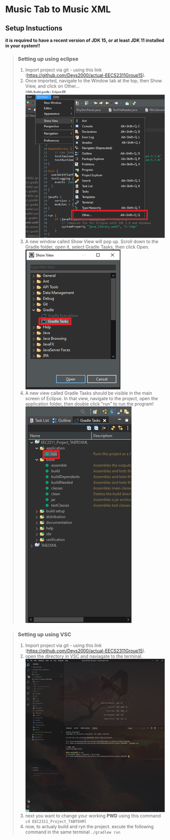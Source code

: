 # Music Tab to Music XML


## Setup Instuctions

**it is required to have a recent version of JDK 15, or at least JDK 11 installed in your system!!**

 > ### Setting up using eclipse
 > 1.  Import project via git - using this link (https://github.com/Deys2000/actual-EECS2311Group15).
 > 2.  Once imported, navigate to the Window tab at the top, then Show View, and click on Other... 
 > ![windowToOther](windowToOther.png)
 > 3.  A new window called Show View will pop up. Scroll down to the Gradle folder, open it, select Gradle Tasks, then click Open. 
 > ![showViewToGradle](showViewToGradle.png)
 > 4.  A new view called Gradle Tasks should be visible in the main screen of Eclipse. In that view, navigate to the project, open the application folder, then double click "run" to run the program!
 > ![buildToRunSmall](buildToRunSmall.png)


 > ### Setting up using VSC
 > 1.  Import project via git - using this link (https://github.com/Deys2000/actual-EECS2311Group15).
 > 2.  open the directory in VSC and naviagate to the terminal.![vscTerminal](vscTerminal.PNG) 
 > 3.  next you want to change your working **PWD** using this command `cd EEC2311_Project_TABTOXMl`
 > 4.  now, to actualy build and ryn the project. excute the following command in the same terminal `./gradlew run`
